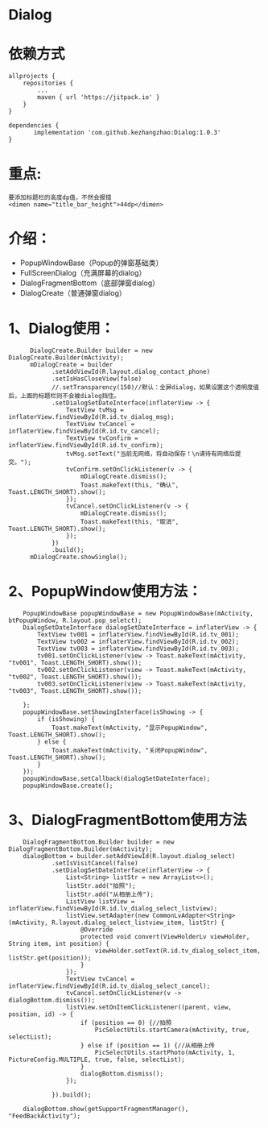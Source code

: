 # Dialog
# 依赖方式
	allprojects {
		repositories {
			...
			maven { url 'https://jitpack.io' }
		}
	}
  
  	dependencies {
	       implementation 'com.github.kezhangzhao:Dialog:1.0.3'
	}
# 重点:
    要添加标题栏的高度dp值，不然会报错
  	<dimen name="title_bar_height">44dp</dimen>
# 介绍：
* PopupWindowBase（Popup的弹窗基础类）
* FullScreenDialog（充满屏幕的dialog）
* DialogFragmentBottom（底部弹窗dialog）
* DialogCreate（普通弹窗dialog）
# 1、Dialog使用：
  	      DialogCreate.Builder builder = new DialogCreate.Builder(mActivity);
          mDialogCreate = builder
                .setAddViewId(R.layout.dialog_contact_phone)
                .setIsHasCloseView(false)
                //.setTransparency(150)//默认：全屏dialog，如果设置这个透明度值后，上面的标题栏则不会被dialog挡住。
                .setDialogSetDateInterface(inflaterView -> {
                    TextView tvMsg = inflaterView.findViewById(R.id.tv_dialog_msg);
                    TextView tvCancel = inflaterView.findViewById(R.id.tv_cancel);
                    TextView tvConfirm = inflaterView.findViewById(R.id.tv_confirm);
                    tvMsg.setText("当前无网络，将自动保存！\n请待有网络后提交。");
                    tvConfirm.setOnClickListener(v -> {
                        mDialogCreate.dismiss();
                        Toast.makeText(this, "确认", Toast.LENGTH_SHORT).show();
                    });
                    tvCancel.setOnClickListener(v -> {
                        mDialogCreate.dismiss();
                        Toast.makeText(this, "取消", Toast.LENGTH_SHORT).show();
                    });
                })
                .build();
          mDialogCreate.showSingle();
	  
# 2、PopupWindow使用方法：	  
        PopupWindowBase popupWindowBase = new PopupWindowBase(mActivity, btPopupWindow, R.layout.pop_seletct);
        DialogSetDateInterface dialogSetDateInterface = inflaterView -> {
            TextView tv001 = inflaterView.findViewById(R.id.tv_001);
            TextView tv002 = inflaterView.findViewById(R.id.tv_002);
            TextView tv003 = inflaterView.findViewById(R.id.tv_003);
            tv001.setOnClickListener(view -> Toast.makeText(mActivity, "tv001", Toast.LENGTH_SHORT).show());
            tv002.setOnClickListener(view -> Toast.makeText(mActivity, "tv002", Toast.LENGTH_SHORT).show());
            tv003.setOnClickListener(view -> Toast.makeText(mActivity, "tv003", Toast.LENGTH_SHORT).show());

        };
        popupWindowBase.setShowingInterface(isShowing -> {
            if (isShowing) {
                Toast.makeText(mActivity, "显示PopupWindow", Toast.LENGTH_SHORT).show();
            } else {
                Toast.makeText(mActivity, "关闭PopupWindow", Toast.LENGTH_SHORT).show();
            }
        });
        popupWindowBase.setCallback(dialogSetDateInterface);
        popupWindowBase.create();
	
# 3、DialogFragmentBottom使用方法
        DialogFragmentBottom.Builder builder = new DialogFragmentBottom.Builder(mActivity);
        dialogBottom = builder.setAddViewId(R.layout.dialog_select)
                .setIsVisitCancel(false)
                .setDialogSetDateInterface(inflaterView -> {
                    List<String> listStr = new ArrayList<>();
                    listStr.add("拍照");
                    listStr.add("从相册上传");
                    ListView listView = inflaterView.findViewById(R.id.lv_dialog_select_listview);
                    listView.setAdapter(new CommonLvAdapter<String>(mActivity, R.layout.dialog_select_listview_item, listStr) {
                        @Override
                        protected void convert(ViewHolderLv viewHolder, String item, int position) {
                            viewHolder.setText(R.id.tv_dialog_select_item, listStr.get(position));
                        }
                    });
                    TextView tvCancel = inflaterView.findViewById(R.id.tv_dialog_select_cancel);
                    tvCancel.setOnClickListener(v -> dialogBottom.dismiss());
                    listView.setOnItemClickListener((parent, view, position, id) -> {
                        if (position == 0) {//拍照
                            PicSelectUtils.startCamera(mActivity, true, selectList);
                        } else if (position == 1) {//从相册上传
                            PicSelectUtils.startPhoto(mActivity, 1, PictureConfig.MULTIPLE, true, false, selectList);
                        }
                        dialogBottom.dismiss();
                    });

                }).build();

        dialogBottom.show(getSupportFragmentManager(), "FeedBackActivity");
